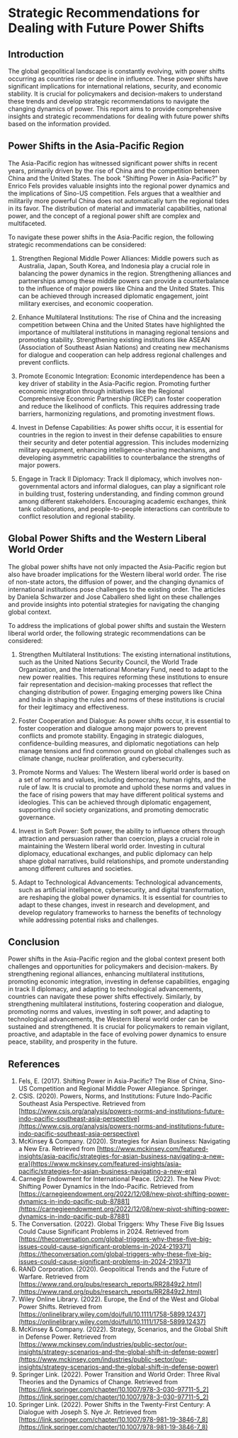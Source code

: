 # Strategic Recommendations for Dealing with Future Power Shifts

## Introduction

The global geopolitical landscape is constantly evolving, with power shifts occurring as countries rise or decline in influence. These power shifts have significant implications for international relations, security, and economic stability. It is crucial for policymakers and decision-makers to understand these trends and develop strategic recommendations to navigate the changing dynamics of power. This report aims to provide comprehensive insights and strategic recommendations for dealing with future power shifts based on the information provided.

## Power Shifts in the Asia-Pacific Region

The Asia-Pacific region has witnessed significant power shifts in recent years, primarily driven by the rise of China and the competition between China and the United States. The book "Shifting Power in Asia-Pacific?" by Enrico Fels provides valuable insights into the regional power dynamics and the implications of Sino-US competition. Fels argues that a wealthier and militarily more powerful China does not automatically turn the regional tides in its favor. The distribution of material and immaterial capabilities, national power, and the concept of a regional power shift are complex and multifaceted.

To navigate these power shifts in the Asia-Pacific region, the following strategic recommendations can be considered:

1. Strengthen Regional Middle Power Alliances: Middle powers such as Australia, Japan, South Korea, and Indonesia play a crucial role in balancing the power dynamics in the region. Strengthening alliances and partnerships among these middle powers can provide a counterbalance to the influence of major powers like China and the United States. This can be achieved through increased diplomatic engagement, joint military exercises, and economic cooperation.

2. Enhance Multilateral Institutions: The rise of China and the increasing competition between China and the United States have highlighted the importance of multilateral institutions in managing regional tensions and promoting stability. Strengthening existing institutions like ASEAN (Association of Southeast Asian Nations) and creating new mechanisms for dialogue and cooperation can help address regional challenges and prevent conflicts.

3. Promote Economic Integration: Economic interdependence has been a key driver of stability in the Asia-Pacific region. Promoting further economic integration through initiatives like the Regional Comprehensive Economic Partnership (RCEP) can foster cooperation and reduce the likelihood of conflicts. This requires addressing trade barriers, harmonizing regulations, and promoting investment flows.

4. Invest in Defense Capabilities: As power shifts occur, it is essential for countries in the region to invest in their defense capabilities to ensure their security and deter potential aggression. This includes modernizing military equipment, enhancing intelligence-sharing mechanisms, and developing asymmetric capabilities to counterbalance the strengths of major powers.

5. Engage in Track II Diplomacy: Track II diplomacy, which involves non-governmental actors and informal dialogues, can play a significant role in building trust, fostering understanding, and finding common ground among different stakeholders. Encouraging academic exchanges, think tank collaborations, and people-to-people interactions can contribute to conflict resolution and regional stability.

## Global Power Shifts and the Western Liberal World Order

The global power shifts have not only impacted the Asia-Pacific region but also have broader implications for the Western liberal world order. The rise of non-state actors, the diffusion of power, and the changing dynamics of international institutions pose challenges to the existing order. The articles by Daniela Schwarzer and Jose Caballero shed light on these challenges and provide insights into potential strategies for navigating the changing global context.

To address the implications of global power shifts and sustain the Western liberal world order, the following strategic recommendations can be considered:

1. Strengthen Multilateral Institutions: The existing international institutions, such as the United Nations Security Council, the World Trade Organization, and the International Monetary Fund, need to adapt to the new power realities. This requires reforming these institutions to ensure fair representation and decision-making processes that reflect the changing distribution of power. Engaging emerging powers like China and India in shaping the rules and norms of these institutions is crucial for their legitimacy and effectiveness.

2. Foster Cooperation and Dialogue: As power shifts occur, it is essential to foster cooperation and dialogue among major powers to prevent conflicts and promote stability. Engaging in strategic dialogues, confidence-building measures, and diplomatic negotiations can help manage tensions and find common ground on global challenges such as climate change, nuclear proliferation, and cybersecurity.

3. Promote Norms and Values: The Western liberal world order is based on a set of norms and values, including democracy, human rights, and the rule of law. It is crucial to promote and uphold these norms and values in the face of rising powers that may have different political systems and ideologies. This can be achieved through diplomatic engagement, supporting civil society organizations, and promoting democratic governance.

4. Invest in Soft Power: Soft power, the ability to influence others through attraction and persuasion rather than coercion, plays a crucial role in maintaining the Western liberal world order. Investing in cultural diplomacy, educational exchanges, and public diplomacy can help shape global narratives, build relationships, and promote understanding among different cultures and societies.

5. Adapt to Technological Advancements: Technological advancements, such as artificial intelligence, cybersecurity, and digital transformation, are reshaping the global power dynamics. It is essential for countries to adapt to these changes, invest in research and development, and develop regulatory frameworks to harness the benefits of technology while addressing potential risks and challenges.

## Conclusion

Power shifts in the Asia-Pacific region and the global context present both challenges and opportunities for policymakers and decision-makers. By strengthening regional alliances, enhancing multilateral institutions, promoting economic integration, investing in defense capabilities, engaging in track II diplomacy, and adapting to technological advancements, countries can navigate these power shifts effectively. Similarly, by strengthening multilateral institutions, fostering cooperation and dialogue, promoting norms and values, investing in soft power, and adapting to technological advancements, the Western liberal world order can be sustained and strengthened. It is crucial for policymakers to remain vigilant, proactive, and adaptable in the face of evolving power dynamics to ensure peace, stability, and prosperity in the future.

## References

1. Fels, E. (2017). Shifting Power in Asia-Pacific? The Rise of China, Sino-US Competition and Regional Middle Power Allegiance. Springer.
2. CSIS. (2020). Powers, Norms, and Institutions: Future Indo-Pacific Southeast Asia Perspective. Retrieved from [https://www.csis.org/analysis/powers-norms-and-institutions-future-indo-pacific-southeast-asia-perspective](https://www.csis.org/analysis/powers-norms-and-institutions-future-indo-pacific-southeast-asia-perspective)
3. McKinsey & Company. (2020). Strategies for Asian Business: Navigating a New Era. Retrieved from [https://www.mckinsey.com/featured-insights/asia-pacific/strategies-for-asian-business-navigating-a-new-era](https://www.mckinsey.com/featured-insights/asia-pacific/strategies-for-asian-business-navigating-a-new-era)
4. Carnegie Endowment for International Peace. (2022). The New Pivot: Shifting Power Dynamics in the Indo-Pacific. Retrieved from [https://carnegieendowment.org/2022/12/08/new-pivot-shifting-power-dynamics-in-indo-pacific-pub-87881](https://carnegieendowment.org/2022/12/08/new-pivot-shifting-power-dynamics-in-indo-pacific-pub-87881)
5. The Conversation. (2022). Global Triggers: Why These Five Big Issues Could Cause Significant Problems in 2024. Retrieved from [https://theconversation.com/global-triggers-why-these-five-big-issues-could-cause-significant-problems-in-2024-219371](https://theconversation.com/global-triggers-why-these-five-big-issues-could-cause-significant-problems-in-2024-219371)
6. RAND Corporation. (2020). Geopolitical Trends and the Future of Warfare. Retrieved from [https://www.rand.org/pubs/research_reports/RR2849z2.html](https://www.rand.org/pubs/research_reports/RR2849z2.html)
7. Wiley Online Library. (2022). Europe, the End of the West and Global Power Shifts. Retrieved from [https://onlinelibrary.wiley.com/doi/full/10.1111/1758-5899.12437](https://onlinelibrary.wiley.com/doi/full/10.1111/1758-5899.12437)
8. McKinsey & Company. (2022). Strategy, Scenarios, and the Global Shift in Defense Power. Retrieved from [https://www.mckinsey.com/industries/public-sector/our-insights/strategy-scenarios-and-the-global-shift-in-defense-power](https://www.mckinsey.com/industries/public-sector/our-insights/strategy-scenarios-and-the-global-shift-in-defense-power)
9. Springer Link. (2022). Power Transition and World Order: Three Rival Theories and the Dynamics of Change. Retrieved from [https://link.springer.com/chapter/10.1007/978-3-030-97711-5_2](https://link.springer.com/chapter/10.1007/978-3-030-97711-5_2)
10. Springer Link. (2022). Power Shifts in the Twenty-First Century: A Dialogue with Joseph S. Nye Jr. Retrieved from [https://link.springer.com/chapter/10.1007/978-981-19-3846-7_8](https://link.springer.com/chapter/10.1007/978-981-19-3846-7_8)